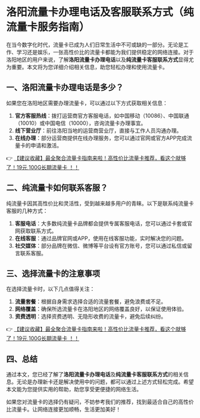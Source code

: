 # 洛阳流量卡办理电话及客服联系方式（纯流量卡服务指南）

在当今数字化时代，流量卡已成为人们日常生活中不可或缺的一部分。无论是工作、学习还是娱乐，一张高性价比的流量卡都能为我们提供稳定的网络连接。对于洛阳地区的用户来说，了解**洛阳流量卡办理电话**以及**纯流量卡客服联系方式**显得尤为重要。本文将为您详细介绍相关信息，助您轻松办理和使用流量卡。

## 一、洛阳流量卡办理电话是多少？

如果您在洛阳地区需要办理流量卡，可以通过以下方式获取相关信息：

1. **官方客服热线**：拨打运营商官方客服电话，如中国移动（10086）、中国联通（10010）或中国电信（10000），咨询流量卡办理事宜。
2. **线下营业厅**：前往洛阳当地的运营商营业厅，直接与工作人员沟通办理。
3. **在线办理**：部分运营商提供在线办理服务，您可以通过官网或官方APP完成流量卡的申请和激活。

👉 [【建议收藏】最全聚合流量卡指南来啦！高性价比流量卡推荐，看这个就够了！19元 100G长期流量卡 ！！](https://bit.ly/Liuliangka)

## 二、纯流量卡如何联系客服？

纯流量卡因其高性价比和灵活性，受到越来越多用户的青睐。以下是联系纯流量卡客服的几种方式：

1. **客服电话**：大多数纯流量卡品牌都会提供专属客服电话，您可以通过卡套或官网获取联系方式。
2. **在线客服**：通过品牌官网或APP，使用在线客服功能，实时解决您的问题。
3. **社交媒体**：部分品牌在微信、微博等平台设有官方账号，您可以通过私信或留言联系客服。

## 三、选择流量卡的注意事项

在选择流量卡时，以下几点值得关注：

1. **流量套餐**：根据自身需求选择合适的流量套餐，避免浪费或不足。
2. **网络覆盖**：确保所选流量卡在洛阳地区的网络覆盖良好，以保证使用体验。
3. **资费透明**：选择资费透明、无隐形收费的流量卡，避免后续纠纷。

👉 [【建议收藏】最全聚合流量卡指南来啦！高性价比流量卡推荐，看这个就够了！19元 100G长期流量卡 ！！](https://bit.ly/Liuliangka)

## 四、总结

通过本文，您已经了解了**洛阳流量卡办理电话**及**纯流量卡客服联系方式**的相关信息。无论是办理新卡还是解决使用中的问题，都可以通过上述方式轻松完成。希望本文能为您提供实用的帮助，助您享受更便捷的网络生活。

如果您对流量卡的选择仍有疑问，不妨参考我们的推荐，找到最适合自己的高性价比流量卡。让网络连接更加顺畅，生活更加美好！
